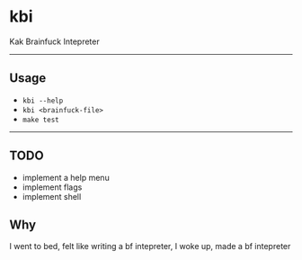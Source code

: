 # kbi
Kak Brainfuck Intepreter

---

## Usage

* `kbi --help`
* `kbi <brainfuck-file>`
* `make test`

---

## TODO
* implement a help menu
* implement flags
* implement shell

## Why
I went to bed, felt like writing a bf intepreter, I woke up, made a bf
intepreter
